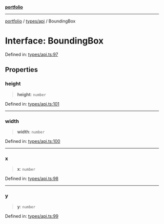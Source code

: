 [**portfolio**](../../../README.md)

***

[portfolio](../../../modules.md) / [types/api](../README.md) / BoundingBox

# Interface: BoundingBox

Defined in: [types/api.ts:97](https://github.com/tnorlund/Portfolio/blob/c38bf70e6cf5f02b2e1cd62db3a1759faf4f97ba/portfolio/types/api.ts#L97)

## Properties

### height

> **height**: `number`

Defined in: [types/api.ts:101](https://github.com/tnorlund/Portfolio/blob/c38bf70e6cf5f02b2e1cd62db3a1759faf4f97ba/portfolio/types/api.ts#L101)

***

### width

> **width**: `number`

Defined in: [types/api.ts:100](https://github.com/tnorlund/Portfolio/blob/c38bf70e6cf5f02b2e1cd62db3a1759faf4f97ba/portfolio/types/api.ts#L100)

***

### x

> **x**: `number`

Defined in: [types/api.ts:98](https://github.com/tnorlund/Portfolio/blob/c38bf70e6cf5f02b2e1cd62db3a1759faf4f97ba/portfolio/types/api.ts#L98)

***

### y

> **y**: `number`

Defined in: [types/api.ts:99](https://github.com/tnorlund/Portfolio/blob/c38bf70e6cf5f02b2e1cd62db3a1759faf4f97ba/portfolio/types/api.ts#L99)
